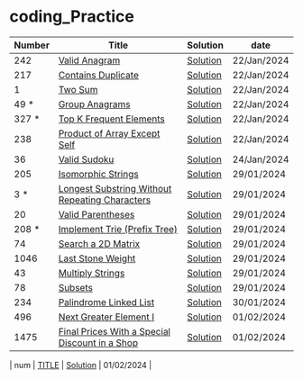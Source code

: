 # coding_Practice
| Number | Title |	Solution	| date |
| --- | --------------------- | --- | --- |
| 242 | [Valid Anagram](https://leetcode.com/problems/valid-anagram/description/) | [Solution](/242) | 22/Jan/2024 |
| 217 | [Contains Duplicate](https://leetcode.com/problems/contains-duplicate/description/) | [Solution](/217) | 22/Jan/2024 |
| 1 | [Two Sum](https://leetcode.com/problems/two-sum/description/) | [Solution](/1) | 22/Jan/2024 |
| 49 * | [Group Anagrams](https://leetcode.com/problems/group-anagrams/description/) | [Solution](/49) | 22/Jan/2024 |
| 327 * | [Top K Frequent Elements](https://leetcode.com/problems/top-k-frequent-elements/) | [Solution](/347) | 22/Jan/2024 |
| 238 | [Product of Array Except Self](https://leetcode.com/problems/product-of-array-except-self/description/) | [Solution](/238) | 22/Jan/2024 |
| 36 | [Valid Sudoku](https://leetcode.com/problems/valid-sudoku/description/) | [Solution](/36) | 24/Jan/2024 |
| 205 | [Isomorphic Strings](https://leetcode.com/problems/isomorphic-strings/description/) | [Solution](/205) | 29/01/2024 |
| 3 * | [Longest Substring Without Repeating Characters](https://leetcode.com/problems/longest-substring-without-repeating-characters/description/) | [Solution](/3) | 29/01/2024 |
| 20 | [Valid Parentheses](https://leetcode.com/problems/valid-parentheses/description/) | [Solution](/20) | 29/01/2024 |
| 208 * | [Implement Trie (Prefix Tree)](https://leetcode.com/problems/implement-trie-prefix-tree/description/) | [Solution](/208) | 29/01/2024 |
| 74 | [Search a 2D Matrix](https://leetcode.com/problems/search-a-2d-matrix/description/) | [Solution](/74) | 29/01/2024 |
| 1046 | [Last Stone Weight](https://leetcode.com/problems/last-stone-weight/description/) | [Solution](/1046) | 29/01/2024 |
| 43 | [Multiply Strings](https://leetcode.com/problems/multiply-strings/description/) | [Solution](/43) | 29/01/2024 |
| 78 | [Subsets](https://leetcode.com/problems/subsets/description/) | [Solution](/78) | 29/01/2024 |
| 234 | [Palindrome Linked List](https://leetcode.com/problems/palindrome-linked-list/description/) | [Solution](/234) | 30/01/2024 |
| 496 | [Next Greater Element I](https://leetcode.com/problems/next-greater-element-i/description/) | [Solution](/496) | 01/02/2024 |
| 1475 | [Final Prices With a Special Discount in a Shop](https://leetcode.com/problems/final-prices-with-a-special-discount-in-a-shop/description/) | [Solution](/1475) | 01/02/2024 |


| num | [TITLE](url) | [Solution](/num) | 01/02/2024 |

